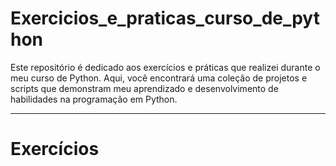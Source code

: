 # Exercicios_e_praticas_curso_de_python
Este repositório é dedicado aos exercícios e práticas que realizei durante o meu curso de Python. Aqui, você encontrará uma coleção de projetos e scripts que demonstram meu aprendizado e desenvolvimento de habilidades na programação em Python.

---

# Exercícios

